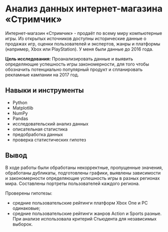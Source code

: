 # Анализ данных интернет-магазина  «Стримчик»
Интернет-магазин «Стримчик» - продаёт по всему миру компьютерные игры. Из открытых источников доступны исторические данные о продажах игр, оценки пользователей и экспертов, жанры и платформы (например, Xbox или PlayStation). У меня были данные до 2016 года.

**Цель исследования:** Проанализировать данные и выявить определяющие успешность игры закономерности, для того чтобы обозначить потенциально популярный продукт и спланировать рекламные кампании на 2017 год.

## Навыки и инструменты
- Python
- Matplotlib
- NumPy
- Pandas
- исследовательский анализ данных
- описательная статистика
- предобработка данных
- проверка статистических гипотез

## Вывод

В ходе работы были обработаны некорректные, пропущенные значения, обработаны дубликаты, подготовлены графики, выявлены зависимости и закономерности определяющие успешность игры в разных регионах мира. 
Составлены портреты пользователей каждого региона. 

Проверены гипотезы: 
- средние пользовательские рейтинги платформ Xbox One и PC одинаковые;
- средние пользовательские рейтинги жанров Action и Sports разные. При анализе использовала критерий Стьюдента для независимых выборок.

